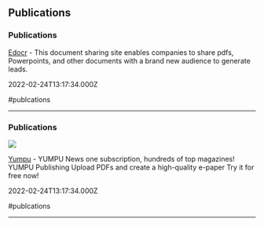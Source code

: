 ## Publications

### Publications

[Edocr](https://www.edocr.com) - This document sharing site enables companies to share pdfs, Powerpoints, and other documents with a brand new audience to generate leads.

2022-02-24T13:17:34.000Z

#publcations

---

### Publications

![](https://assets.yumpu.com/landingpages/prd/assets/images/f/163378/600x600/3fd126f455/icon-favicon-600x600.png)

[Yumpu](https://www.yumpu.com/en) - YUMPU News  one subscription, hundreds of top magazines!  YUMPU Publishing  Upload PDFs and create a high-quality e-paper  Try it for free now!

2022-02-24T13:17:34.000Z

#publcations

---

